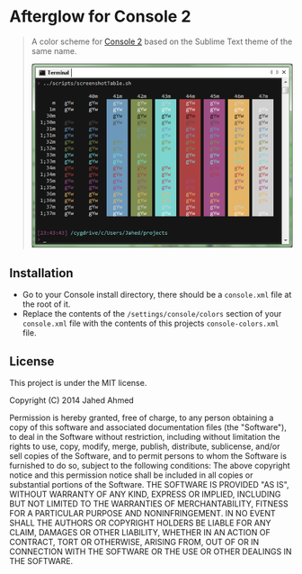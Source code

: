 # Afterglow for Console 2

> A color scheme for [Console 2](http://sourceforge.net/projects/console/) based
on the Sublime Text theme of the same name.
>
>![Color Table Screenshot](/screenshot.png)

## Installation

* Go to your Console install directory, there should be a `console.xml` file at
the root of it.
* Replace the contents of the `/settings/console/colors` section of your `console.xml`
file with the contents of this projects `console-colors.xml` file.

## License

This project is under the MIT license.

Copyright (C) 2014 Jahed Ahmed
 
Permission is hereby granted, free of charge, to any person obtaining a copy of
this software and associated documentation files (the "Software"), to deal in
the Software without restriction, including without limitation the rights to
use, copy, modify, merge, publish, distribute, sublicense, and/or sell copies of
the Software, and to permit persons to whom the Software is furnished to do so,
subject to the following conditions:
The above copyright notice and this permission notice shall be included in all
copies or substantial portions of the Software.
THE SOFTWARE IS PROVIDED "AS IS", WITHOUT WARRANTY OF ANY KIND, EXPRESS OR
IMPLIED, INCLUDING BUT NOT LIMITED TO THE WARRANTIES OF MERCHANTABILITY, FITNESS
FOR A PARTICULAR PURPOSE AND NONINFRINGEMENT. IN NO EVENT SHALL THE AUTHORS OR
COPYRIGHT HOLDERS BE LIABLE FOR ANY CLAIM, DAMAGES OR OTHER LIABILITY, WHETHER
IN AN ACTION OF CONTRACT, TORT OR OTHERWISE, ARISING FROM, OUT OF OR IN
CONNECTION WITH THE SOFTWARE OR THE USE OR OTHER DEALINGS IN THE SOFTWARE. 
